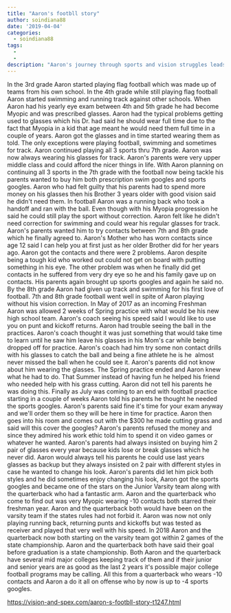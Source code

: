 ```yaml
---
title: "Aaron's footbll story"
author: soindiana88
date: '2019-04-04'
categories:
  - soindiana88
tags:
  - 
  - 
description: "Aaron's journey through sports and vision struggles leads to a surprising selfless act for his passion."
---
```

In the 3rd grade Aaron started playing flag football which was made up of teams from his own school. In the 4th grade while still playing flag football Aaron started swimming and running track against other schools. When Aaron had his yearly eye exam between 4th and 5th grade he had become Myopic and was prescribed glasses. Aaron had the typical problems getting used to glasses which his Dr. had said he should wear full time due to the fact that Myopia in a kid that age meant he would need them full time in a couple of years. Aaron got the glasses and in time started wearing them as told. The only exceptions were playing football, swimming and sometimes for track. Aaron continued playing all 3 sports thru 7th grade. Aaron was now always wearing his glasses for track. Aaron's parents were very upper middle class and could afford the nicer things in life. With Aaron planning on continuing all 3 sports in the 7th grade with the football now being tackle his parents wanted to buy him both prescription swim googles and sports googles. Aaron who had felt guilty that his parents had to spend more money on his glasses then his Brother 3 years older with good vision said he didn't need them. In football Aaron was a running back who took a handoff and ran with the ball. Even though with his Myopia progression he said he could still play the sport without correction. Aaron felt like he didn't need correction for swimming and could wear his regular glasses for track. Aaron's parents wanted him to try contacts between 7th and 8th grade which he finally agreed to. Aaron's Mother who has worn contacts since age 12 said I can help you at first just as her older Brother did for her years ago. Aaron got the contacts and there were 2 problems. Aaron despite being a tough kid who worked out could not get on board with putting something in his eye. The other problem was when he finally did get contacts in he suffered from very dry eye so he and his family gave up on contacts. His parents again brought up sports googles and again he said no. By the 8th grade Aaron had given up track and swimming for his first love of football. 7th and 8th grade football went well in spite of Aaron playing without his vision correction. In May of 2017 as an incoming Freshman Aaron was allowed 2 weeks of Spring practice with what would be his new high school team. Aaron's coach seeing his speed said I would like to use you on punt and kickoff returns. Aaron had trouble seeing the ball in the practices. Aaron's coach thought it was just something that would take time to learn until he saw him leave his glasses in his Mom's car while being dropped off for practice. Aaron's coach had him try some non contact drills with his glasses to catch the ball and being a fine athlete he is he  almost never missed the ball when he could see it. Aaron's parents did not know about him wearing the glasses. The Spring practice ended and Aaron knew what he had to do. That Summer instead of having fun he helped his friend who needed help with his grass cutting. Aaron did not tell his parents he was doing this. Finally as July was coming to an end with football practice starting in a couple of weeks Aaron told his parents he thought he needed the sports googles. Aaron's parents said fine it's time for your exam anyway and we'll order them so they will be here in time for practice. Aaron then goes into his room and comes out with the $300 he made cutting grass and said will this cover the googles? Aaron's parents refused the money and since they admired his work ethic told him to spend it on video games or whatever he wanted. Aaron's parents had always insisted on buying him 2 pair of glasses every year because kids lose or break glasses which he never did. Aaron would always tell his parents he could use last years glasses as backup but they always insisted on 2 pair with different styles in case he wanted to change his look. Aaron's parents did let him pick both styles and he did sometimes enjoy changing his look, Aaron got the sports googles and became one of the stars on the Junior Varsity team along with the quarterback who had a fantastic arm. Aaron and the quarterback who come to find out was very Myopic wearing -10 contacts both starred their freshman year. Aaron and the quarterback both would have been on the varsity team if the states rules had not forbid it. Aaron was now not only playing running back, returning punts and kickoffs but was tested as receiver and played that very well with his speed. In 2018 Aaron and the quarterback now both starting on the varsity team got within 2 games of the state championship. Aaron and the quarterback both have said their goal before graduation is a state championship. Both Aaron and the quarterback have several mid major colleges keeping track of them and if their junior and senior years are as good as the last 2 years it's possible major college football programs may be calling. All this from a quarterback who wears -10 contacts and Aaron a do it all on offense who by now is up to -4 sports googles.

https://vision-and-spex.com/aaron-s-footbll-story-t1247.html